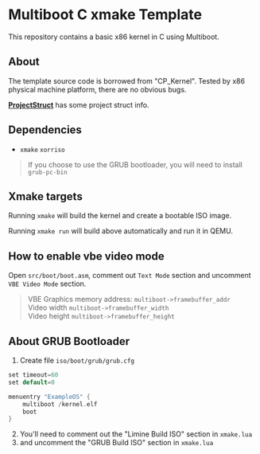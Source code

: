 # Multiboot C xmake Template

This repository contains a basic x86 kernel in C using Multiboot.

## About

The template source code is borrowed from "CP_Kernel".
Tested by x86 physical machine platform, there are no obvious bugs.

[**ProjectStruct**](docs/ProjectStruct.md) has some project struct info.

## Dependencies

* `xmake` `xorriso`

> If you choose to use the GRUB bootloader, you will need to install `grub-pc-bin`

## Xmake targets

Running `xmake` will build the kernel and create a bootable ISO image.

Running `xmake run` will build above automatically and run it in QEMU.

## How to enable vbe video mode

Open `src/boot/boot.asm`, comment out `Text Mode` section and uncomment `VBE Video Mode` section.

> VBE Graphics memory address: `multiboot->framebuffer_addr` \
> Video width `multiboot->framebuffer_width` \
> Video height `multiboot->framebuffer_height`

## About GRUB Bootloader

1. Create file `iso/boot/grub/grub.cfg`

```c
set timeout=60
set default=0

menuentry "ExampleOS" {
    multiboot /kernel.elf
    boot
}
```

2. You'll need to comment out the "Limine Build ISO" section in `xmake.lua`
3. and uncomment the "GRUB Build ISO" section in `xmake.lua`
